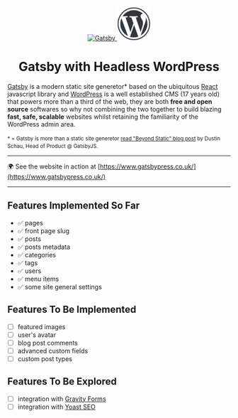 <p align="center">
  <a href="https://www.gatsbyjs.org">
    <img alt="Gatsby" src="https://www.gatsbyjs.org/monogram.svg" width="75" />
  </a>
  <a href="https://wordpress.org/">
    <img alt="WordPress" src="/static/wordpress-logotype-w-mark.png" width="75" />
  </a>
</p>
<h1 align="center">
  Gatsby with Headless WordPress
</h1>

[Gatsby](https://www.gatsbyjs.org/) is a modern static site generetor\* based on the ubiquitous [React](https://reactjs.org/) javascript library and [WordPress](https://wordpress.org/) is a well established CMS (17 years old) that powers more than a third of the web, they are both **free and open source** softwares so why not combining the two together to build blazing **fast, safe, scalable** websites whilst retaining the familiarity of the WordPress admin area.

<small>\* = Gatsby is more than a static site generetor <a href="https://www.gatsbyjs.org/blog/2018-10-15-beyond-static-intro/">read "Beyond Static" blog post</a> by Dustin Schau, Head of Product @ GatsbyJS.</small>

---

🌍 See the website in action at [https://www.gatsbypress.co.uk/](https://www.gatsbypress.co.uk/)

---

## Features Implemented So Far

- ✅ pages
- ✅ front page slug
- ✅ posts
- ✅ posts metadata
- ✅ categories
- ✅ tags
- ✅ users
- ✅ menu items
- ✅ some site general settings

## Features To Be Implemented

- [ ] featured images
- [ ] user's avatar
- [ ] blog post comments
- [ ] advanced custom fields
- [ ] custom post types

## Features To Be Explored

- [ ] integration with [Gravity Forms](https://www.gravityforms.com/)
- [ ] integration with [Yoast SEO](https://yoast.com/wordpress/plugins/seo/)
